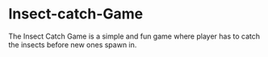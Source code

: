 # Insect-catch-Game
The Insect Catch Game is a simple and fun game where player has to catch the insects before new ones spawn in.
